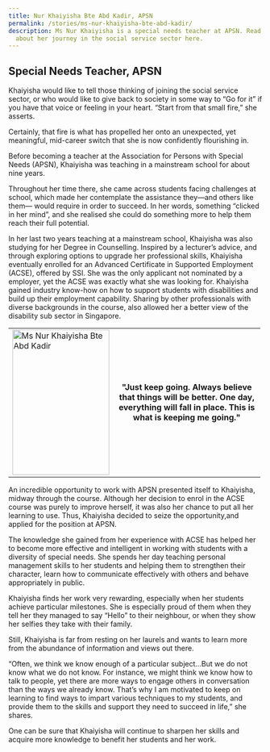 ```yaml
---
title: Nur Khaiyisha Bte Abd Kadir, APSN
permalink: /stories/ms-nur-khaiyisha-bte-abd-kadir/
description: Ms Nur Khaiyisha is a special needs teacher at APSN. Read more
  about her journey in the social service sector here.
---
```

## Special Needs Teacher, APSN

Khaiyisha would like to tell those thinking of joining the social service sector, or who would like to give back to society in some  way to “Go for it” if you have that voice or feeling in your heart. “Start from that small fire,” she asserts.
 
Certainly, that fire is what has propelled her onto an unexpected, yet meaningful, mid-career switch that she is now confidently  flourishing in.
 
Before becoming a teacher at the Association for Persons with Special Needs (APSN), Khaiyisha was teaching in  a mainstream school for about nine years.

Throughout her time there, she came across students facing challenges at school,  which made her contemplate the assistance they—and others like them— would require in order to succeed. In her words, something “clicked in her mind”, and she realised she could do something more to help them reach their full potential.

In her last two years teaching at a mainstream school, Khaiyisha was also studying for her Degree in Counselling. Inspired by a lecturer’s advice, and through exploring options to upgrade her professional skills, Khaiyisha eventually enrolled for an Advanced Certificate in Supported Employment (ACSE), offered by SSI. She was the only applicant not nominated by a employer, yet the ACSE was exactly what she was looking for. Khaiyisha gained industry know-how on how to support students with disabilities and build up their employment capability. Sharing by other professionals with diverse backgrounds in the course, also allowed her a better view of the disability sub sector in Singapore.

<table align="center" border="0" cellpadding="1" cellspacing="1" style="width: 500px;">
	<tbody>
		<tr>
			<td style="width:40%;"><img alt="Ms Nur Khaiyisha Bte Abd Kadir" src="/images/stories/pages/ms-nur-khaiyisha-bte-abd-kadir.jpg" style="width: 192px; height: 288px;" /></td>
			<td style="text-align: center;"><strong style="text-align: center;">"Just keep going. Always believe that things will be better. One day, everything will fall in place. This is what is keeping me going."</strong></td>
  </tr>
	</tbody>
</table>

An incredible opportunity to work with APSN presented itself to Khaiyisha, midway through the course. Although her decision to enrol in the ACSE course was purely to improve herself, it was also her chance to put all her learning to use. Thus, Khaiyisha decided to seize the opportunity,and applied for the position at APSN.

The knowledge she gained from her experience with ACSE has helped her to become more effective and intelligent in working with students with a diversity of special needs. She spends her day teaching personal management skills to her students and helping them to strengthen their character, learn how to communicate effectively with others and behave appropriately in public.

Khaiyisha finds her work very rewarding, especially when her students achieve particular milestones. She is especially proud of them when they tell her they managed to say “Hello” to their neighbour, or when they show her selfies they take with their family.
 
Still, Khaiyisha is far from resting on her laurels and wants to learn more from the abundance of information and views out there.
 
“Often, we think we know enough of a particular subject…But we do not know what we do not know. For instance, we might think we know how to talk to people, yet there are more ways to engage others in conversation than the ways we already know. That’s why I am motivated to keep on learning to find ways to impart various techniques to my students, and provide them to the skills and support they need to succeed in life,” she shares.
 
One can be sure that Khaiyisha will continue to sharpen her skills and acquire more knowledge to benefit her students and her work.